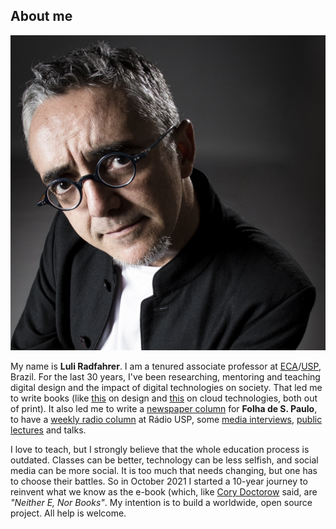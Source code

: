 ## About me

![Luli Radfahrer](ETC/luli.jpg)

My name is **Luli Radfahrer**. I am a tenured associate professor at [ECA](https://www.eca.usp.br/)/[USP](https://www5.usp.br/), Brazil. For the last 30 years, I've been researching, mentoring and teaching digital design and the impact of digital technologies on society. That led me to write books (like [this](https://bit.ly/301pvtz) on design and [this](https://bit.ly/3iCBrsa) on cloud technologies, both out of print). It also led me to write a [newspaper column](http://www.bit.ly/luli-folha) for **Folha de S. Paulo**, to have a [weekly radio column](http://bit.ly/Luli-RadioUSP) at Rádio USP,  some [media interviews](https://bit.ly/3DhtW1O), [public lectures](http://bit.ly/Luli-TED) and talks. 

I love to teach, but I strongly believe that the whole education process is outdated. Classes can be better, technology can be less selfish, and social media can be more social. It is too much that needs changing, but one has to choose their battles. So in October 2021 I started a 10-year journey to reinvent what we know as the e-book (which, like [Cory Doctorow](https://www.gutenberg.org/ebooks/11077) said, are *"Neither E, Nor Books"*. My intention is to build a worldwide, open source project. All help is welcome.
